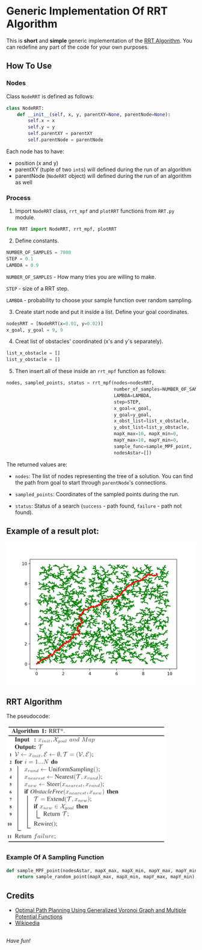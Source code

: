 # Generic Implementation Of RRT Algorithm

This is **short** and **simple** generic implementation of the [RRT Algorithm](https://en.wikipedia.org/wiki/Rapidly-exploring_random_tree).
You can redefine any part of the code for your own purposes.

## How To Use

### Nodes

Class `NodeRRT` is defined as follows:

```python
class NodeRRT:
    def __init__(self, x, y, parentXY=None, parentNode=None):
        self.x = x
        self.y = y
        self.parentXY = parentXY
        self.parentNode = parentNode
```

Each node has to have:

- position (x and y)
- parentXY (tuple of two `int`s) will defined during the run of an algorithm
- parentNode (`NodeRRT` object) will defined during the run of an algorithm as well

### Process

1. Import `NodeRRT` class, `rrt_mpf` and `plotRRT` functions from `RRT.py` module.
```python
from RRT import NodeRRT, rrt_mpf, plotRRT
```

2. Define constants.
```python
NUMBER_OF_SAMPLES = 7000
STEP = 0.1
LAMBDA = 0.9
```

`NUMBER_OF_SAMPLES` - How many tries you are willing to make.

`STEP` - size of a RRT step.

`LAMBDA` - probability to choose your sample function over random sampling.

3. Create start node and put it inside a list. Define your goal coordinates.

```python
nodesRRT = [NodeRRT(x=0.01, y=0.02)]
x_goal, y_goal = 9, 9
```

4. Creat list of obstacles' coordinated (x's and y's separately).
```python
list_x_obstacle = []
list_y_obstacle = []
```

5. Then insert all of these inside an `rrt_mpf` function as follows:
```python
nodes, sampled_points, status = rrt_mpf(nodes=nodesRRT,
                                        number_of_samples=NUMBER_OF_SAMPLES,
                                        LAMBDA=LAMBDA,
                                        step=STEP,
                                        x_goal=x_goal,
                                        y_goal=y_goal,
                                        x_obst_list=list_x_obstacle,
                                        y_obst_list=list_y_obstacle,
                                        mapX_max=10, mapX_min=0,
                                        mapY_max=10, mapY_min=0,
                                        sample_func=sample_MPF_point,
                                        nodesAstar=[])
```

The returned values are:

- `nodes`: The list of nodes representing the tree of a solution.
You can find the path from goal to start through `parentNode`'s connections.

- `sampled_points`: Coordinates of the sampled points during the run.

- `status`: Status of a search (`success` - path found, `failure` - path not found).

## Example of a result plot:

![plot](static/example1.png)

## RRT Algorithm

The pseudocode:

![A star](static/code.png)

### Example Of A Sampling Function

```python
def sample_MPF_point(nodesAstar, mapX_max, mapX_min, mapY_max, mapY_min):
    return sample_random_point(mapX_max, mapX_min, mapY_max, mapY_min)
```


## Credits

- [Optimal Path Planning Using Generalized Voronoi Graph and Multiple Potential Functions](https://ieeexplore.ieee.org/document/8948325)
- [Wikipedia](https://en.wikipedia.org/wiki/Rapidly-exploring_random_tree)

##

*Have fun!*

